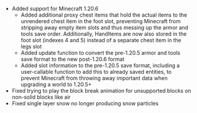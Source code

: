 - Added support for Minecraft 1.20.6
  - Added additional proxy chest items that hold the actual items to the unrendered chest item in the foot slot, preventing Minecraft from stripping away empty item slots and thus messing up the armor and tools save order. Additionally, HandItems are now also stored in the foot slot (indexes 4 and 5) instead of a separate chest item in the legs slot
  - Added update function to convert the pre-1.20.5 armor and tools save format to the new post-1.20.6 format
  - Added slot information to the pre-1.20.5 save format, including a user-callable function to add this to already saved entities, to prevent Minecraft from throwing away important data when upgrading a world to 1.20.5+
- Fixed trying to play the block break animation for unsupported blocks on non-solid blocks like air
- Fixed single layer snow no longer producing snow particles
